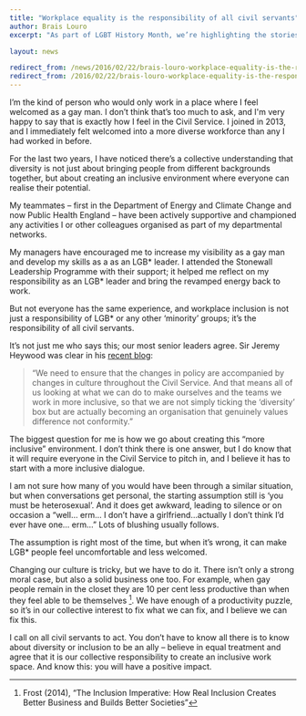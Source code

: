 ```yaml
---
title: "Workplace equality is the responsibility of all civil servants"
author: Brais Louro
excerpt: "As part of LGBT History Month, we’re highlighting the stories of LGB* civil servants. Brais Louro is a strategy advisor at Public Health England. He writes about why culture change is tricky, and how every civil servant must become an ally to make it happen."

layout: news

redirect_from: /news/2016/02/22/brais-louro-workplace-equality-is-the-responsibility-of-all-civil-servants/
redirect_from: /2016/02/22/brais-louro-workplace-equality-is-the-responsibility-of-all-civil-servants/
---
```


I’m the kind of person who would only work in a place where I feel welcomed as a gay man. I don’t think that’s too much to ask, and I'm very happy to say that is exactly how I feel in the Civil Service. I joined in 2013, and I immediately felt welcomed into a more diverse workforce than any I had worked in before.

For the last two years, I have noticed there’s a collective understanding that diversity is not just about bringing people from different backgrounds together, but about creating an inclusive environment where everyone can realise their potential.

My teammates – first in the Department of Energy and Climate Change and now Public Health England – have been actively supportive and championed any activities I or other colleagues organised as part of my departmental networks.

My managers have encouraged me to increase my visibility as a gay man and develop my skills as a as an LGB* leader. I attended the Stonewall Leadership Programme with their support; it helped me reflect on my responsibility as an LGB* leader and bring the revamped energy back to work.

But not everyone has the same experience, and workplace inclusion is not just a responsibility of LGB* or any other ‘minority’ groups; it’s the responsibility of all civil servants.

It’s not just me who says this; our most senior leaders agree. Sir Jeremy Heywood was clear in his <a href="https://civilservice.blog.gov.uk/2015/09/28/where-were-going-with-diversity-and-inclusion/">recent blog</a>:

<blockquote>
  “We need to ensure that the changes in policy are accompanied by changes in culture throughout the Civil Service. And that means all of us looking at what we can do to make ourselves and the teams we work in more inclusive, so that we are not simply ticking the ‘diversity’ box but are actually becoming an organisation that genuinely values difference not conformity.”
</blockquote>

The biggest question for me is how we go about creating this “more inclusive” environment. I don’t think there is one answer, but I do know that it will require everyone in the Civil Service to pitch in, and I believe it has to start with a more inclusive dialogue.

I am not sure how many of you would have been through a similar situation, but when conversations get personal, the starting assumption still is ‘you must be heterosexual’. And it does get awkward, leading to silence or on occasion a “well… erm… I don’t have a girlfriend…actually I don’t think I’d ever have one… erm…” Lots of blushing usually follows.

The assumption is right most of the time, but when it’s wrong, it can make LGB* people feel uncomfortable and less welcomed.

Changing our culture is tricky, but we have to do it. There isn’t only a strong moral case, but also a solid business one too. For example, when gay people remain in the closet they are 10 per cent less productive than when they feel able to be themselves [^1]. We have enough of a productivity puzzle, so it’s in our collective interest to fix what we can fix, and I believe we can fix this.

I call on all civil servants to act. You don’t have to know all there is to know about diversity or inclusion to be an ally – believe in equal treatment and agree that it is our collective responsibility to create an inclusive work space. And know this: you will have a positive impact.

[^1]: Frost (2014), “The Inclusion Imperative: How Real Inclusion Creates Better Business and Builds Better Societies”